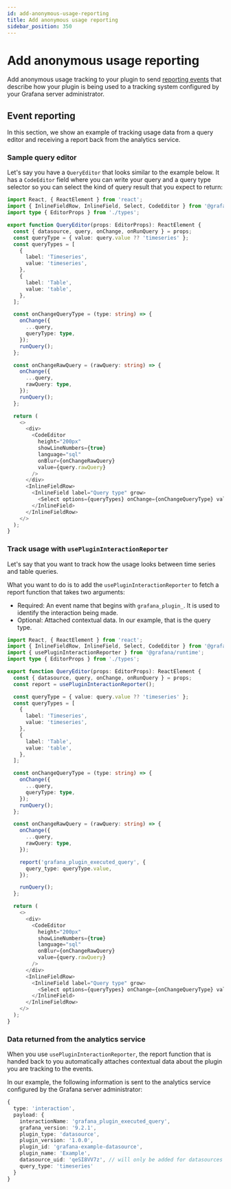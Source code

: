 ```yaml
---
id: add-anonymous-usage-reporting
title: Add anonymous usage reporting
sidebar_position: 350
---
```


# Add anonymous usage reporting

Add anonymous usage tracking to your plugin to send [reporting events](https://grafana.com/docs/grafana/latest/setup-grafana/configure-grafana#reporting_enabled) that describe how your plugin is being used to a tracking system configured by your Grafana server administrator.

## Event reporting

In this section, we show an example of tracking usage data from a query editor and receiving a report back from the analytics service.

### Sample query editor

Let's say you have a `QueryEditor` that looks similar to the example below. It has a `CodeEditor` field where you can write your query and a query type selector so you can select the kind of query result that you expect to return:

```ts
import React, { ReactElement } from 'react';
import { InlineFieldRow, InlineField, Select, CodeEditor } from '@grafana/ui';
import type { EditorProps } from './types';

export function QueryEditor(props: EditorProps): ReactElement {
  const { datasource, query, onChange, onRunQuery } = props;
  const queryType = { value: query.value ?? 'timeseries' };
  const queryTypes = [
    {
      label: 'Timeseries',
      value: 'timeseries',
    },
    {
      label: 'Table',
      value: 'table',
    },
  ];

  const onChangeQueryType = (type: string) => {
    onChange({
      ...query,
      queryType: type,
    });
    runQuery();
  };

  const onChangeRawQuery = (rawQuery: string) => {
    onChange({
      ...query,
      rawQuery: type,
    });
    runQuery();
  };

  return (
    <>
      <div>
        <CodeEditor
          height="200px"
          showLineNumbers={true}
          language="sql"
          onBlur={onChangeRawQuery}
          value={query.rawQuery}
        />
      </div>
      <InlineFieldRow>
        <InlineField label="Query type" grow>
          <Select options={queryTypes} onChange={onChangeQueryType} value={queryType} />
        </InlineField>
      </InlineFieldRow>
    </>
  );
}
```

### Track usage with `usePluginInteractionReporter`

Let's say that you want to track how the usage looks between time series and table queries.

What you want to do is to add the `usePluginInteractionReporter` to fetch a report function that takes two arguments:

- Required: An event name that begins with `grafana_plugin_`. It is used to identify the interaction being made.
- Optional: Attached contextual data. In our example, that is the query type.

```ts
import React, { ReactElement } from 'react';
import { InlineFieldRow, InlineField, Select, CodeEditor } from '@grafana/ui';
import { usePluginInteractionReporter } from '@grafana/runtime';
import type { EditorProps } from './types';

export function QueryEditor(props: EditorProps): ReactElement {
  const { datasource, query, onChange, onRunQuery } = props;
  const report = usePluginInteractionReporter();

  const queryType = { value: query.value ?? 'timeseries' };
  const queryTypes = [
    {
      label: 'Timeseries',
      value: 'timeseries',
    },
    {
      label: 'Table',
      value: 'table',
    },
  ];

  const onChangeQueryType = (type: string) => {
    onChange({
      ...query,
      queryType: type,
    });
    runQuery();
  };

  const onChangeRawQuery = (rawQuery: string) => {
    onChange({
      ...query,
      rawQuery: type,
    });

    report('grafana_plugin_executed_query', {
      query_type: queryType.value,
    });

    runQuery();
  };

  return (
    <>
      <div>
        <CodeEditor
          height="200px"
          showLineNumbers={true}
          language="sql"
          onBlur={onChangeRawQuery}
          value={query.rawQuery}
        />
      </div>
      <InlineFieldRow>
        <InlineField label="Query type" grow>
          <Select options={queryTypes} onChange={onChangeQueryType} value={queryType} />
        </InlineField>
      </InlineFieldRow>
    </>
  );
}
```

### Data returned from the analytics service

When you use `usePluginInteractionReporter`, the report function that is handed back to you automatically attaches contextual data about the plugin you are tracking to the events.

In our example, the following information is sent to the analytics service configured by the Grafana server administrator:

```ts
{
  type: 'interaction',
  payload: {
    interactionName: 'grafana_plugin_executed_query',
    grafana_version: '9.2.1',
    plugin_type: 'datasource',
    plugin_version: '1.0.0',
    plugin_id: 'grafana-example-datasource',
    plugin_name: 'Example',
    datasource_uid: 'qeSI8VV7z', // will only be added for datasources
    query_type: 'timeseries'
  }
}
```
